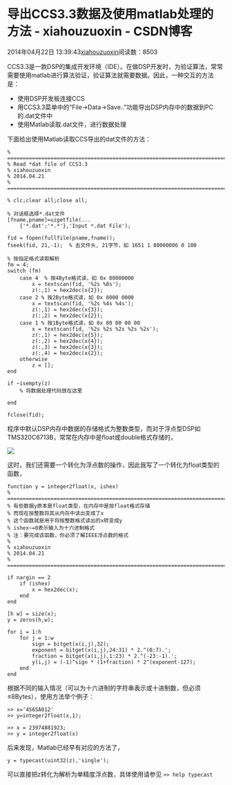 # 导出CCS3.3数据及使用matlab处理的方法 - xiahouzuoxin - CSDN博客





2014年04月22日 13:39:43[xiahouzuoxin](https://me.csdn.net/xiahouzuoxin)阅读数：8503









CCS3.3是一款DSP的集成开发环境（IDE）。在做DSP开发时，为验证算法，常常需要使用matlab进行算法验证，验证算法就需要数据。因此，一种交互的方法是：
- 使用DSP开发板连接CCS
- 用CCS3.3菜单中的“File->Data->Save..”功能导出DSP内存中的数据到PC的.dat文件中
- 使用Matlab读取.dat文件，进行数据处理


下面给出使用Matlab读取CCS导出的dat文件的方法：

```
% =========================================================================
% Read *dat file of CCS3.3
% xiahouzuoxin
% 2014.04.21
% =========================================================================

% clc;clear all;close all;

% 对话框选择*.dat文件
[fname,pname]=uigetfile(...
    {'*.dat';'*.*'},'Input *.dat File');

fid = fopen(fullfile(pname,fname));
fseek(fid, 21,-1);  % 去文件头, 21字节，如 1651 1 80000006 0 100

% 按指定格式读取解析
fm = 4;
switch (fm)
    case 4  % 按4Byte格式读，如 0x 80000000
        x = textscan(fid, '%2s %8s');  
        z(:,1) = hex2dec(x{2});        
    case 2 % 按2Byte格式读，如 0x 8000 0000
        x = textscan(fid, '%2s %4s %4s');  
        z(:,1) = hex2dec(x{3});
        z(:,2) = hex2dec(x{2});
    case 1 % 按1Byte格式读，如 0x 80 00 00 00
        x = textscan(fid, '%2s %2s %2s %2s %2s');  
        z(:,1) = hex2dec(x{5});
        z(:,2) = hex2dec(x{4});
        z(:,3) = hex2dec(x{3});
        z(:,4) = hex2dec(x{2});
    otherwise
        z = [];
end

if ~isempty(z)
    % 将数据处理代码放在这里

end

fclose(fid);
```


程序中默认DSP内存中数据的存储格式为整数类型，而对于浮点型DSP如TMS320C6713B，常常在内存中是float或double格式存储的，

![](https://github.com/xiahouzuoxin/notes/raw/master/images/%E5%AF%BC%E5%87%BACCS3.3%E6%95%B0%E6%8D%AE%E5%8F%8A%E4%BD%BF%E7%94%A8matlab%E5%A4%84%E7%90%86%E7%9A%84%E6%96%B9%E6%B3%95/float-double.png)


这时，我们还需要一个转化为浮点数的操作，因此我写了一个转化为float类型的函数，

```
function y = integer2float(x, ishex)
% =========================================================================
% 有些数据y原本是float类型，在内存中是按float格式存储
% 而现在按整数将其从内存中读出变成了x
% 这个函数就是用于将按整数格式读出的x转变成y
% ishex~=0表示输入为十六进制格式
% 注：要完成该函数，你必须了解IEEE浮点数的格式
%
% xiahouzuoxin
% 2014.04.21
% =========================================================================

if nargin == 2
    if (ishex)
        x = hex2dec(x);
    end
end

[h w] = size(x);
y = zeros(h,w);

for i = 1:h
    for j = 1:w
        sign = bitget(x(i,j),32);
        exponent = bitget(x(i,j),24:31) * 2.^(0:7).';
        fraction = bitget(x(i,j),1:23) * 2.^(-23:-1).';
        y(i,j) = (-1)^sign * (1+fraction) * 2^(exponent-127);
    end
end
```


根据不同的输入情况（可以为十六进制的字符串表示或十进制数，但必须≤8Bytes），使用方法举个例子：

```
>> x='4565A012'
>> y=integer2float(x,1);

>> x = 23974881923;
>> y = integer2float(x)
```


后来发现，Matlab已经早有对应的方法了，

```
y = typecast(uint32(z),'single');
```


可以直接把z转化为解析为单精度浮点数，具体使用请参见
`>> help typecast`


